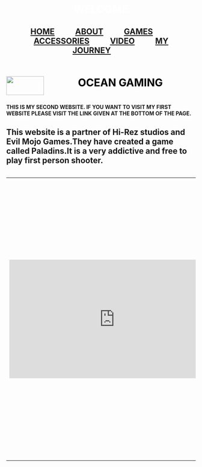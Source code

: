 <html>
   <font color=#ffffff><h1 align=center> WELCOME</h1></font></table>
<table><h2 align="center"><a href="">HOME</a>&nbsp;&nbsp;&nbsp;&nbsp;&nbsp;&nbsp;&nbsp;&nbsp;&nbsp;&nbsp;
<a href="about.html">ABOUT</a>&nbsp;&nbsp;&nbsp;&nbsp;&nbsp;&nbsp;&nbsp;&nbsp;&nbsp;&nbsp;
<a href="games.html">GAMES</a>&nbsp;&nbsp;&nbsp;&nbsp;&nbsp;&nbsp;&nbsp;&nbsp;&nbsp;&nbsp;
<a href="accessories.html">ACCESSORIES</a>&nbsp;&nbsp;&nbsp;&nbsp;&nbsp;&nbsp;&nbsp;&nbsp;&nbsp;&nbsp;
<a href="Video.html">VIDEO</a>&nbsp;&nbsp;&nbsp;&nbsp;&nbsp;&nbsp;&nbsp;&nbsp;&nbsp;&nbsp;
<a href="my journey.html">MY JOURNEY</a>&nbsp;&nbsp;&nbsp;&nbsp;&nbsp;&nbsp;&nbsp;&nbsp;&nbsp;&nbsp;</h2></table> 



<body background="1413932.jpg" width=5000%>
<table><img src="logo.jpg" width=100 height=50 align=left>
<font color=#000000><h1 align=center>OCEAN GAMING</h1></font></table>
<h4> THIS IS MY SECOND WEBSITE. IF YOU WANT TO VISIT MY FIRST WEBSITE PLEASE VISIT THE LINK GIVEN AT THE BOTTOM OF THE PAGE. </h4>
<table><h2>This website is a partner of Hi-Rez studios and Evil Mojo Games.They have created a game called Paladins.It is a very addictive and free to play first person shooter.</h2></table>
 <table><tr><td><iframe width="560" height="315" src="https://www.youtube.com/embed/dEwEC2MKgeQ" frameborder="0" allow="accelerometer; autoplay; encrypted-media; gyroscope; picture-in-picture" allowfullscreen></iframe></td>
<td><font color=#000000 text-align="justify">This is a trailer of the actual game PALADINS











<table><h2>The above shown game is a free to play first person shooter game.It is available for xbox on the microsoft store, 
for PC on steam and for PS4 on the ps store. it is free to play on all platforms.it involves a number of champions which the 
player can choose and even upgrade it.</h2></table>

<pre><table><h2>We also show videos for PUBGM, codm. </h2></table>
 
<table><h2>How to improve your gameplay in all sorts of games like CSGO, PUBG, PUBGM, COD, Paladins, ect,.
You can find links to all these kinds of videos in the links section.</h2></table></pre>

 <table><tr><td><iframe width="560" height="315" src="https://www.youtube.com/embed/duV7RM9ca9I" frameborder="0" allow="accelerometer; autoplay; encrypted-media; gyroscope; picture-in-picture" allowfullscreen></iframe></td>
<td><font color=#000000 text-align="justify"><b>This is a video which shows you 15 pro tips on how to become a pro in the game.
It specifies ina specific type of character called a FLANKER.It is a pretty good champion as it is a very useful champion because
it can deal quit a lot of damage to the enemy but not as much as the damage champion.</b></font></td></tr></table>
</body>
</html>
